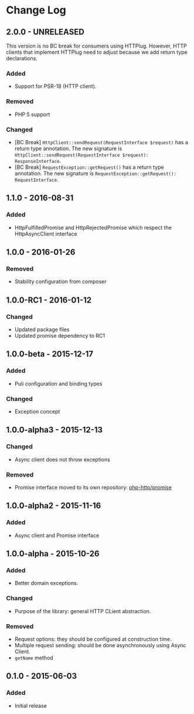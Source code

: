 # Change Log

## 2.0.0 - UNRELEASED

This version is no BC break for consumers using HTTPlug. However, HTTP clients that
implement HTTPlug need to adjust because we add return type declarations.

### Added

- Support for PSR-18 (HTTP client).

### Removed

- PHP 5 support

### Changed

- [BC Break] `HttpClient::sendRequest(RequestInterface $request)` has a return type annotation. The new 
signature is `HttpClient::sendRequest(RequestInterface $request): ResponseInterface`.  
- [BC Break] `RequestException::getRequest()` has a return type annotation. The new 
signature is `RequestException::getRequest(): RequestInterface`.   

## 1.1.0 - 2016-08-31

### Added

- HttpFulfilledPromise and HttpRejectedPromise which respect the HttpAsyncClient interface


## 1.0.0 - 2016-01-26

### Removed

- Stability configuration from composer


## 1.0.0-RC1 - 2016-01-12

### Changed

- Updated package files
- Updated promise dependency to RC1


## 1.0.0-beta - 2015-12-17

### Added

- Puli configuration and binding types

### Changed

- Exception concept


## 1.0.0-alpha3 - 2015-12-13

### Changed

- Async client does not throw exceptions

### Removed

- Promise interface moved to its own repository: [php-http/promise](https://github.com/php-http/promise)


## 1.0.0-alpha2 - 2015-11-16

### Added

- Async client and Promise interface


## 1.0.0-alpha - 2015-10-26

### Added

- Better domain exceptions.

### Changed

- Purpose of the library: general HTTP CLient abstraction.

### Removed

- Request options: they should be configured at construction time.
- Multiple request sending: should be done asynchronously using Async Client.
- `getName` method


## 0.1.0 - 2015-06-03

### Added

- Initial release
